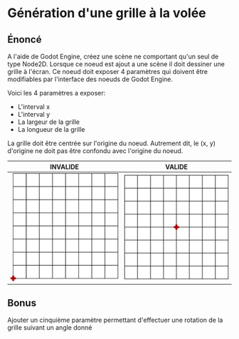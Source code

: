 # Génération d'une grille à la volée

## Énoncé

A l'aide de Godot Engine, créez une scène ne comportant qu'un seul de type Node2D.
Lorsque ce noeud est ajout a une scène il doit dessiner une grille à l'écran. Ce noeud doit exposer 4 paramètres qui doivent être modifiables par l'interface des noeuds de Godot Engine.

Voici les 4 paramètres a exposer:

- L'interval x
- L'interval y
- La largeur de la grille
- La longueur de la grille

La grille doit être centrée sur l'origine du noeud. Autrement dit, le (x, y) d'origine ne doit pas être confondu avec l'origine du noeud.

|INVALIDE|VALIDE|
|---|---|
|![Il faut que ça soit centré](ko.png)|![Comme ça](ok.png)|

## Bonus

Ajouter un cinquième paramètre permettant d'effectuer une rotation de la grille suivant un angle donné
